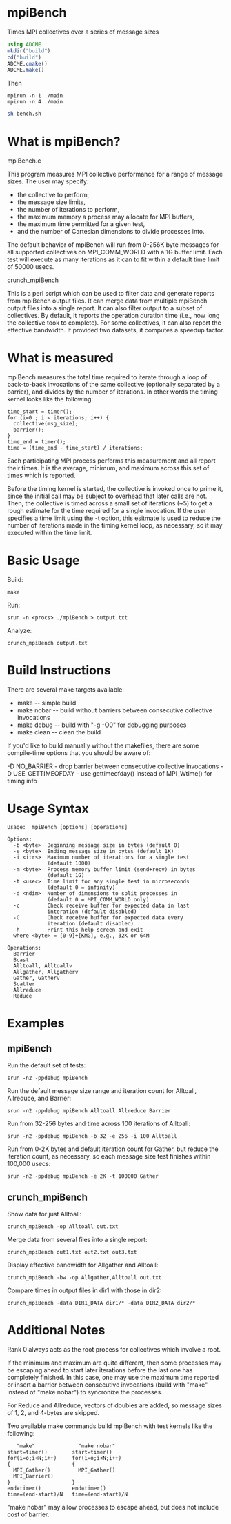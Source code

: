 # mpiBench
Times MPI collectives over a series of message sizes

```julia
using ADCME
mkdir("build")
cd("build")
ADCME.cmake()
ADCME.make()
```

Then 

```
mpirun -n 1 ./main 
mpirun -n 4 ./main 
```

```bash
sh bench.sh
```

# What is mpiBench?

mpiBench.c

This program measures MPI collective performance for a range of
message sizes.  The user may specify:
- the collective to perform,
- the message size limits,
- the number of iterations to perform,
- the maximum memory a process may allocate for MPI buffers,
- the maximum time permitted for a given test,
- and the number of Cartesian dimensions to divide processes into.

The default behavior of mpiBench will run from 0-256K byte messages
for all supported collectives on MPI_COMM_WORLD with a 1G buffer
limit.  Each test will execute as many iterations as it can to fit
within a default time limit of 50000 usecs.

crunch_mpiBench

This is a perl script which can be used to filter data and generate
reports from mpiBench output files.  It can merge data from
multiple mpiBench output files into a single report.  It can also
filter output to a subset of collectives.  By default, it reports
the operation duration time (i.e., how long the collective took to
complete).  For some collectives, it can also report the effective
bandwidth.  If provided two datasets, it computes a speedup factor.

# What is measured

mpiBench measures the total time required to iterate through a loop
of back-to-back invocations of the same collective (optionally
separated by a barrier), and divides by the number of iterations.
In other words the timing kernel looks like the following:

    time_start = timer();
    for (i=0 ; i < iterations; i++) {
      collective(msg_size);
      barrier();
    }
    time_end = timer();
    time = (time_end - time_start) / iterations;
 
Each participating MPI process performs this measurement and all
report their times.  It is the average, minimum, and maximum across
this set of times which is reported.

Before the timing kernel is started, the collective is invoked once to
prime it, since the initial call may be subject to overhead that later
calls are not.  Then, the collective is timed across a small set of
iterations (~5) to get a rough estimate for the time required for a
single invocation.  If the user specifies a time limit using the -t
option, this esitmate is used to reduce the number of iterations made
in the timing kernel loop, as necessary, so it may executed within the
time limit.


# Basic Usage

Build:

    make

  Run:

    srun -n <procs> ./mpiBench > output.txt

  Analyze:

    crunch_mpiBench output.txt

# Build Instructions

There are several make targets available:
- make       -- simple build
- make nobar -- build without barriers between consecutive collective invocations
- make debug -- build with "-g -O0" for debugging purposes
- make clean -- clean the build

If you'd like to build manually without the makefiles, there are some
compile-time options that you should be aware of:

  -D NO_BARRIER       - drop barrier between consecutive collective
                        invocations
  -D USE_GETTIMEOFDAY - use gettimeofday() instead of MPI_Wtime() for
                        timing info

# Usage Syntax

    Usage:  mpiBench [options] [operations]
  
    Options:
      -b <byte>  Beginning message size in bytes (default 0)
      -e <byte>  Ending message size in bytes (default 1K)
      -i <itrs>  Maximum number of iterations for a single test
                 (default 1000)
      -m <byte>  Process memory buffer limit (send+recv) in bytes
                 (default 1G)
      -t <usec>  Time limit for any single test in microseconds
                 (default 0 = infinity)
      -d <ndim>  Number of dimensions to split processes in
                 (default 0 = MPI_COMM_WORLD only)
      -c         Check receive buffer for expected data in last
                 interation (default disabled)
      -C         Check receive buffer for expected data every
                 iteration (default disabled)
      -h         Print this help screen and exit
      where <byte> = [0-9]+[KMG], e.g., 32K or 64M
  
    Operations:
      Barrier
      Bcast
      Alltoall, Alltoallv
      Allgather, Allgatherv
      Gather, Gatherv
      Scatter
      Allreduce
      Reduce

# Examples

## mpiBench

Run the default set of tests:

    srun -n2 -ppdebug mpiBench

Run the default message size range and iteration count for Alltoall, Allreduce, and Barrier:

    srun -n2 -ppdebug mpiBench Alltoall Allreduce Barrier

Run from 32-256 bytes and time across 100 iterations of Alltoall:

    srun -n2 -ppdebug mpiBench -b 32 -e 256 -i 100 Alltoall

Run from 0-2K bytes and default iteration count for Gather, but
reduce the iteration count, as necessary, so each message size
test finishes within 100,000 usecs:

    srun -n2 -ppdebug mpiBench -e 2K -t 100000 Gather

## crunch_mpiBench

Show data for just Alltoall:

    crunch_mpiBench -op Alltoall out.txt

Merge data from several files into a single report:

    crunch_mpiBench out1.txt out2.txt out3.txt

Display effective bandwidth for Allgather and Alltoall:

    crunch_mpiBench -bw -op Allgather,Alltoall out.txt

Compare times in output files in dir1 with those in dir2:

    crunch_mpiBench -data DIR1_DATA dir1/* -data DIR2_DATA dir2/*

# Additional Notes

Rank 0 always acts as the root process for collectives which involve
a root.

If the minimum and maximum are quite different, then some processes
may be escaping ahead to start later iterations before the last one
has completely finished.  In this case, one may use the maximum time
reported or insert a barrier between consecutive invocations (build
with "make" instead of "make nobar") to syncronize the processes.

For Reduce and Allreduce, vectors of doubles are added, so message
sizes of 1, 2, and 4-bytes are skipped.

Two available make commands build mpiBench with test kernels like
the following:

       "make"              "make nobar"
    start=timer()        start=timer()
    for(i=o;i<N;i++)     for(i=o;i<N;i++)
    {                    {
      MPI_Gather()         MPI_Gather()
      MPI_Barrier()
    }                    }
    end=timer()          end=timer()
    time=(end-start)/N   time=(end-start)/N

"make nobar" may allow processes to escape ahead, but does not
include cost of barrier.
